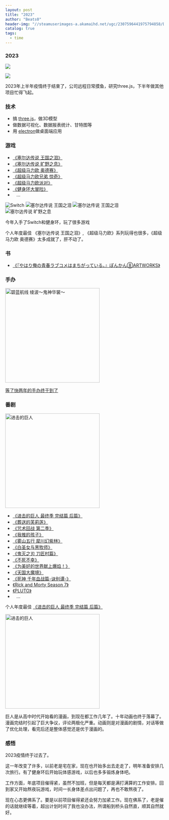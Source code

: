 ```yaml
---
layout: post
title: "2023"
author: "Beats0"
header-img: "//steamuserimages-a.akamaihd.net/ugc/2307596441975794858/DA3C29EF05550F72E1A27B389086066E8548E0E9/"
catalog: true
tags:
  - time
---
```



### 2023

![](https://steamuserimages-a.akamaihd.net/ugc/2307596441975818723/48FC2E77EA98791FE284BB0C3F2D47DBB91736DC/)

![](https://steamuserimages-a.akamaihd.net/ugc/2307596441975818481/2B828ECD0E3845FCED1CA64963D7BF425DE94FFE/)

2023年上半年疫情终于结束了，公司远程日常摸鱼，研究three.js，下半年做其他项目忙得飞起。

### 技术
 
 - 搞 [three.js](https://threejs.org)，做3D模型
 - 做数据可视化、数据报表统计、甘特图等
 - 用 [electron](https://github.com/electron/electron)做桌面端应用


### 游戏

- [《塞尔达传说 王国之泪》](https://bgm.tv/subject/284506)
- [《塞尔达传说 旷野之息》](https://bgm.tv/subject/62229)
- [《超级马力欧 奥德赛》](https://bgm.tv/subject/205917)
- [《超级马力欧兄弟 惊奇》](https://bgm.tv/subject/442371)
- [《超级马力欧派对》](https://bgm.tv/subject/249468)
- [《健身环大冒险》](https://bgm.tv/subject/290599)
-   &nbsp; &nbsp;...

<img src="https://steamuserimages-a.akamaihd.net/ugc/2308724878073362217/260468CCD33F04A7385E022C1BF3AA5534DAA630/" class="imgCover lazyload" title="Switch" />

<img src="https://steamuserimages-a.akamaihd.net/ugc/2308724878073365129/71CE838FF5EE9B7455E99E8C81001531C580A1A0/" class="imgCover lazyload" title="塞尔达传说 王国之泪" />

<img src="https://steamuserimages-a.akamaihd.net/ugc/2308724878073365523/AD37BE6C3A9C775A6B01A64AEADB230656FFE7A8/" class="imgCover lazyload" title="塞尔达传说 王国之泪" />

<img src="https://steamuserimages-a.akamaihd.net/ugc/2308724878073363679/171BAB50419A8B598331E19BD41AF5E10B3657B4/" class="imgCover lazyload" title="塞尔达传说 旷野之息" />

今年入手了Switch和健身环，玩了很多游戏

个人年度最佳 《塞尔达传说 王国之泪》, 《超级马力欧》系列玩得也很多，《超级马力欧 奥德赛》太多成就了，肝不动了。

### 书

- [《『やはり俺の青春ラブコメはまちがっている。』ぽんかん⑧ARTWORKS》](https://bgm.tv/subject/328598)

### 手办

<img src="https://steamuserimages-a.akamaihd.net/ugc/2067758829134661452/CE5C8B2108E484080A1C63E51EFAD2B73DD09B68/" class="imgCover lazyload" width=300 title="碧蓝航线 绫波～鬼神华裳～" /> 

[等了快两年的手办终于到了](https://www.hpoi.net/hobby/51330)

### 番剧

<img src="https://steamuserimages-a.akamaihd.net/ugc/2307596441975925728/F4A6BB8640753D54AF02E66F965CB4455A30B83F/" class="imgCover lazyload" width=300 title="进击的巨人" /> 


- [《进击的巨人 最终季 完结篇 后篇》](https://bgm.tv/subject/415779)
- [《葬送的芙莉莲》](https://bgm.tv/subject/400602)
- [《咒术回战 第二季》](https://bgm.tv/subject/369304)
- [《我推的孩子》](https://bgm.tv/subject/386809)
- [《雾山五行 犀川幻紫林》](https://bgm.tv/subject/312658)
- [《白圣女与黑牧师》](https://bgm.tv/subject/387822)
- [《鬼灭之刃 刀匠村篇》](https://bgm.tv/subject/369768)
- [《不死不幸》](https://bgm.tv/subject/397808)
- [《为美好的世界献上爆焰！》](https://bgm.tv/subject/385209)
- [《天国大魔境》](https://bgm.tv/subject/404804)
- [《死神 千年血战篇-诀别谭-》](https://bgm.tv/subject/412916)
- [《Rick and Morty Season 7》](https://bgm.tv/subject/441140)
- [《PLUTO》](https://bgm.tv/subject/217021)
-   &nbsp; &nbsp;...



个人年度最佳 [《进击的巨人 最终季 完结篇 后篇》](https://bgm.tv/subject/415779)

<img src="https://steamuserimages-a.akamaihd.net/ugc/2307596441976448204/0FF0BDA9C08B27CE2BB90EEDE8F381222C8F54FC/" class="imgCover lazyload" width=300 title="进击的巨人" /> 


巨人是从高中时代开始看的漫画，到现在都工作几年了。十年动画也终于落幕了。漫画完结时引起了巨大争议，评论两极化严重。动画则是对漫画的剧情，对话等做了优化处理，看完后还是整体感觉还是优于漫画的。


### 感悟

2023疫情终于过去了。

这一年改变了许多，以前老是宅在家，现在也开始多出去走走了，明年准备安排几次旅行。有了健身环后开始玩体感游戏，以后也多多锻炼身体吧。

工作方面，年底项目催得紧，虽然不加班，但是每天都是满打满算的工作安排。回到家又开始熬夜玩游戏，时间一长身体差点出问题了，再也不敢熬夜了。

现在心态更佛系了。要是以前项目催得紧还会努力加紧工作。现在佛系了，老是催的话就继续等着，超出计划时间了我也没办法，所谓船到桥头自然直，顺其自然就好。

